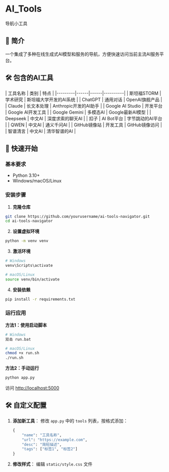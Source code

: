 # AI_Tools
 导航小工具


## 📌 简介

一个集成了多种在线生成式AI模型和服务的导航，方便快速访问当前主流AI服务平台。


## 🛠️ 包含的AI工具

| 工具名称 | 类别 | 特点 | 
|---------|------|------|----------|
| 斯坦福STORM | 学术研究 | 斯坦福大学开发的AI系统 |
| ChatGPT | 通用对话 | OpenAI旗舰产品 |
| Claude | 长文本处理 | Anthropic开发的AI助手 |
| Google AI Studio | 开发平台 | Google AI开发工具 |
| Google Gemini | 多模态AI | Google最新AI模型 | 
| Deepseek | 中文AI | 深度求索的聊天AI | 
| 扣子 | AI Bot平台 | 字节跳动的AI平台 | 
| QWEN | 中文AI | 通义千问AI | 
| GitHub镜像站 | 开发工具 | GitHub镜像访问 | 
| 智谱清言 | 中文AI | 清华智谱的AI | 


## 🚀 快速开始

### 基本要求
- Python 3.10+
- Windows/macOS/Linux

### 安装步骤

1. **克隆仓库**
```bash
git clone https://github.com/yourusername/ai-tools-navigator.git
cd ai-tools-navigator
```

2. **设置虚拟环境**
```bash
python -m venv venv
```

3. **激活环境**
```bash
# Windows
venv\Scripts\activate

# macOS/Linux
source venv/bin/activate
```

4. **安装依赖**
```bash
pip install -r requirements.txt
```

### 运行应用

**方法1：使用启动脚本**
```bash
# Windows
双击 run.bat

# macOS/Linux
chmod +x run.sh
./run.sh
```

**方法2：手动运行**
```bash
python app.py
```

访问 [http://localhost:5000](http://localhost:5000)

## 🛠️ 自定义配置

1. **添加新工具**：
   修改 `app.py` 中的 `tools` 列表，按格式添加：
   ```python
   {
       "name": "工具名称",
       "url": "https://example.com",
       "desc": "简短描述",
       "tags": ["标签1", "标签2"]
   }
   ```

2. **修改样式**：
   编辑 `static/style.css` 文件

